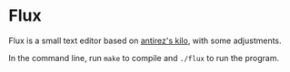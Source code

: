 # Flux

Flux is a small text editor based on [antirez's kilo](https://github.com/antirez/kilo), with some adjustments.

In the command line, run `make` to compile and `./flux` to run the program.
